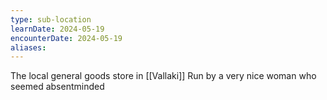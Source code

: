 ```yaml
---
type: sub-location
learnDate: 2024-05-19
encounterDate: 2024-05-19
aliases:
---
```

The local general goods store in [[Vallaki]] 
Run by a very nice woman who seemed absentminded